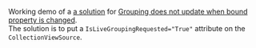 Working demo of a [a solution](https://stackoverflow.com/a/25551181/361177) for [Grouping does not update when bound property is changed](https://stackoverflow.com/a/25551181).  
The solution is to put a `IsLiveGroupingRequested="True"` attribute on the `CollectionViewSource`.  
